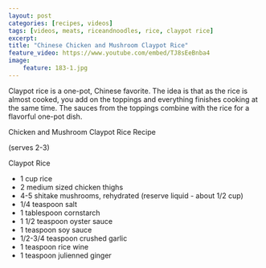 ```yaml
---
layout: post
categories: [recipes, videos]
tags: [videos, meats, riceandnoodles, rice, claypot rice]
excerpt: 
title: "Chinese Chicken and Mushroom Claypot Rice"
feature_video: https://www.youtube.com/embed/TJ8sEeBnba4
image:
    feature: 183-1.jpg
---
```


Claypot rice is a one-pot, Chinese favorite.  The idea is that as the rice is almost cooked, you add on the toppings and everything finishes cooking at the same time.  The sauces from the toppings combine with the rice for a flavorful one-pot dish.

Chicken and Mushroom Claypot Rice Recipe

(serves 2-3)

Claypot Rice

- 1 cup rice
- 2 medium sized chicken thighs
- 4-5 shitake mushrooms, rehydrated (reserve liquid - about 1/2 cup)
- 1/4 teaspoon salt
- 1 tablespoon cornstarch
- 1 1/2 teaspoon oyster sauce
- 1 teaspoon soy sauce
- 1/2-3/4 teaspoon crushed garlic
- 1 teaspoon rice wine
- 1 teaspoon julienned ginger